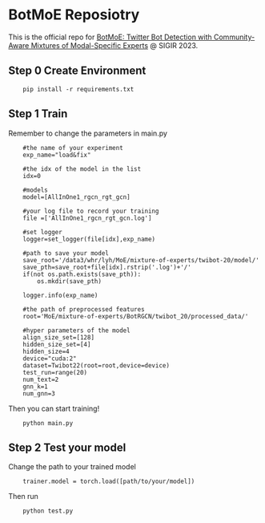 # BotMoE Reposiotry

This is the official repo for [BotMoE: Twitter Bot Detection with Community-Aware Mixtures of Modal-Specific Experts](https://arxiv.org/pdf/2304.06280.pdf3) @ SIGIR 2023.

## Step 0 Create Environment

```
    pip install -r requirements.txt
```

## Step 1 Train

Remember to change the parameters in main.py 

```
    #the name of your experiment
    exp_name="load&fix"

    #the idx of the model in the list
    idx=0

    #models
    model=[AllInOne1_rgcn_rgt_gcn]

    #your log file to record your training
    file =['AllInOne1_rgcn_rgt_gcn.log']

    #set logger
    logger=set_logger(file[idx],exp_name)

    #path to save your model
    save_root='/data3/whr/lyh/MoE/mixture-of-experts/twibot-20/model/'
    save_pth=save_root+file[idx].rstrip('.log')+'/'
    if(not os.path.exists(save_pth)):
        os.mkdir(save_pth)

    logger.info(exp_name)
    
    #the path of preprocessed features
    root='MoE/mixture-of-experts/BotRGCN/twibot_20/processed_data/'

    #hyper parameters of the model
    align_size_set=[128]
    hidden_size_set=[4]
    hidden_size=4
    device="cuda:2"
    dataset=Twibot22(root=root,device=device)
    test_run=range(20)
    num_text=2
    gnn_k=1
    num_gnn=3

```

Then you can start training!
```
    python main.py
```

## Step 2 Test your model

Change the path to your trained model

```
    trainer.model = torch.load([path/to/your/model])
```

Then run
```
    python test.py
```

